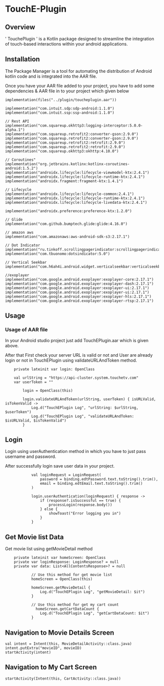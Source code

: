# TouchE-Plugin

## Overview
' TouchePlugin ' is a Kotlin package designed to streamline the integration of touch-based interactions within your android applications.

## Installation
The Package Manager is a tool for automating the distribution of Android kotlin code and is integrated into the AAR file.

Once you have your AAR file added to your project, you have to add some dependencies & AAR file in to your project which given below

    implementation(files("../plugin/toucheplugin.aar"))

    implementation("com.intuit.sdp:sdp-android:1.1.0")
    implementation("com.intuit.ssp:ssp-android:1.1.0")

    // Rest API
    implementation("com.squareup.okhttp3:logging-interceptor:5.0.0-alpha.1")
    implementation("com.squareup.retrofit2:converter-gson:2.9.0")
    implementation("com.squareup.retrofit2:converter-gson:2.9.0")
    implementation("com.squareup.retrofit2:retrofit:2.9.0")
    implementation("com.squareup.retrofit2:retrofit:2.9.0")
    implementation("com.squareup.okhttp3:okhttp:4.10.0")

    // Coroutines"
    implementation("org.jetbrains.kotlinx:kotlinx-coroutines-android:1.5.2")
    implementation("androidx.lifecycle:lifecycle-viewmodel-ktx:2.4.1")
    implementation("androidx.lifecycle:lifecycle-runtime-ktx:2.4.1")
    implementation("androidx.fragment:fragment-ktx:1.4.1")

    // Lifecycle
    implementation("androidx.lifecycle:lifecycle-common:2.4.1")
    implementation("androidx.lifecycle:lifecycle-runtime-ktx:2.4.1")
    implementation("androidx.lifecycle:lifecycle-livedata-ktx:2.4.1")

    implementation("androidx.preference:preference-ktx:1.2.0")

    // Glide
    implementation("com.github.bumptech.glide:glide:4.16.0")

    // amazon aws
    implementation("com.amazonaws:aws-android-sdk-s3:2.17.1")

    // Dot Indicator
    implementation("ru.tinkoff.scrollingpagerindicator:scrollingpagerindicator:1.0.0")
    implementation("com.tbuonomo:dotsindicator:5.0")

    // Vertical Seekbar
    implementation("com.h6ah4i.android.widget.verticalseekbar:verticalseekbar:1.0.0")

    //exoplayer
    implementation("com.google.android.exoplayer:exoplayer-core:2.17.1")
    implementation("com.google.android.exoplayer:exoplayer-dash:2.17.1")
    implementation("com.google.android.exoplayer:exoplayer-ui:2.17.1")
    implementation("com.google.android.exoplayer:exoplayer-ui:2.17.1")
    implementation("com.google.android.exoplayer:exoplayer-hls:2.17.1")
    implementation("com.google.android.exoplayer:exoplayer-rtsp:2.17.1")


## Usage
### Usage of AAR file
In your Android studio project just add TouchEPlugin.aar which is given above.

After that First check your server URL is valid or not and User are already login or not in TouchEPlugin using validateURLAndToken method.

```
    private lateinit var login: OpenClass

    val urlString = "https://api-cluster.system.touchetv.com"
    var userToken = ""

        login = OpenClass(this)

        login.validateURLAndToken(urlString, userToken) { isURLValid, isTokenValid ->
            Log.d("TouchEPlugin Log", "urlString: $urlString, $userToken")
            Log.d("TouchEPlugin Log", "validateURLAndToken: $isURLValid, $isTokenValid")
        }
```

## Login

Login using userAuthentication method in which you have to just pass username and password.

After successfully login save user data in your project.

```
            val loginRequest = LoginRequest(
                password = binding.edtPassword.text.toString().trim(),
                email = binding.edtEmail.text.toString().trim()
            )

            login.userAuthentication(loginRequest) { response ->
                if (response?.isSuccessful == true) {
                    processLogin(response.body())
                } else {
                    showToast("Error logging you in")
                }
            }

```

## Get Movie list Data

Get movie list using getMovieDetail method

```
    private lateinit var homeScreen: OpenClass
    private var loginResponse: LoginResponse? = null
    private var data: List<AllContentsResponse>? = null

            // Use this method for get movie list
            homeScreen = OpenClass(this)

            homeScreen.getMovieDetail {
                Log.d("TouchEPlugin Log", "getMovieDetail: $it")
            }

            // Use this method for get my cart count
              homeScreen.getCartDataCount {
                Log.d("TouchEPlugin Log", "getCartDataCount: $it")
            }

```

## Navigation to Movie Details Screen

```
val intent = Intent(this, MovieDetailActivity::class.java)
intent.putExtra("movieID", movieID)
startActivity(intent)
```

## Navigation to My Cart Screen

```
startActivity(Intent(this, CartActivity::class.java))
```

